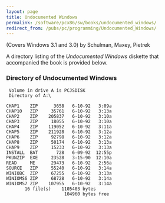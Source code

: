 ```yaml
---
layout: page
title: Undocumented Windows
permalink: /software/pcx86/sw/books/undocumented_windows/
redirect_from: /pubs/pc/programming/Undocumented_Windows/
---
```


(Covers Windows 3.1 and 3.0) by Schulman, Maxey, Pietrek

A directory listing of the *Undocumented Windows* diskette that accompanied the book is provided below.

### Directory of Undocumented Windows

     Volume in drive A is PCJSDISK
     Directory of A:\

    CHAP1    ZIP      3658   6-10-92   3:09a
    CHAP10   ZIP     35761   6-10-92   3:13a
    CHAP2    ZIP    205837   6-10-92   3:10a
    CHAP3    ZIP     18055   6-10-92   3:10a
    CHAP4    ZIP    119052   6-10-92   3:11a
    CHAP5    ZIP    211928   6-10-92   3:12a
    CHAP6    ZIP     92798   6-10-92   3:12a
    CHAP8    ZIP     50174   6-10-92   3:13a
    CHAP9    ZIP     15233   6-10-92   3:13a
    INSTALL  BAT       728   6-09-92  12:55p
    PKUNZIP  EXE     23528   3-15-90  12:10a
    READ     ME      29473   6-10-92   2:56a
    SOURCE   ZIP     55240   6-10-92   3:14a
    WINIOBC  ZIP     67255   6-10-92   3:13a
    WINIOMS6 ZIP     68728   6-10-92   3:14a
    WINIOMS7 ZIP    107955   6-10-92   3:14a
           16 file(s)    1105403 bytes
                          104960 bytes free


